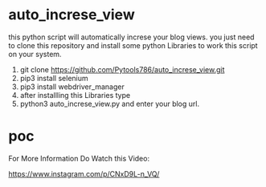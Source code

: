 # auto_increse_view
this python script will automatically increse your blog views.
you just need to clone this repository and install some python Libraries to work this script on your system.

1) git clone https://github.com/Pytools786/auto_increse_view.git
2) pip3 install selenium
3) pip3 install webdriver_manager
4) after installling this Libraries type
5) python3 auto_increse_view.py
and enter your blog url.

# poc

For More Information Do Watch this Video:

https://www.instagram.com/p/CNxD9L-n_VQ/
